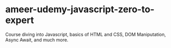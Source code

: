# ameer-udemy-javascript-zero-to-expert

Course diving into Javascript, basics of HTML and CSS, DOM Maniputation, Async Await, and much more.
